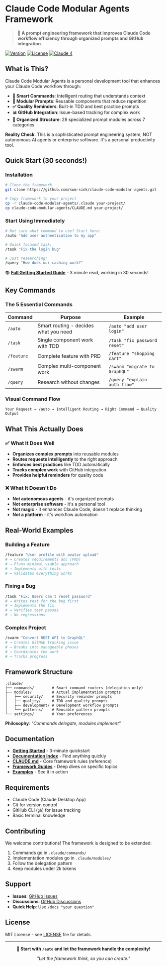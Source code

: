 # Claude Code Modular Agents Framework

> 🚀 **A prompt engineering framework that improves Claude Code workflow efficiency through organized prompts and GitHub integration**

[![Version](https://img.shields.io/badge/version-2.2.0-blue.svg)](https://github.com/swm-sink/claude-code-modular-agents)
[![License](https://img.shields.io/badge/license-MIT-green.svg)](LICENSE)
[![Claude 4](https://img.shields.io/badge/Claude-4%20Optimized-purple.svg)](CLAUDE.md)

## What is This?

Claude Code Modular Agents is a personal development tool that enhances your Claude Code workflow through:

- **🎯 Smart Commands**: Intelligent routing that understands context
- **🧩 Modular Prompts**: Reusable components that reduce repetition  
- **✅ Quality Reminders**: Built-in TDD and best practice prompts
- **📊 GitHub Integration**: Issue-based tracking for complex work
- **🔧 Organized Structure**: 29 specialized prompt modules across 7 categories

**Reality Check**: This is a sophisticated prompt engineering system, NOT autonomous AI agents or enterprise software. It's a personal productivity tool.

## Quick Start (30 seconds!)

### Installation

```bash
# Clone the framework
git clone https://github.com/swm-sink/claude-code-modular-agents.git

# Copy framework to your project
cp -r claude-code-modular-agents/.claude your-project/
cp claude-code-modular-agents/CLAUDE.md your-project/
```

### Start Using Immediately

```bash
# Not sure what command to use? Start here:
/auto "Add user authentication to my app"

# Quick focused task:
/task "Fix the login bug"

# Just researching:
/query "How does our caching work?"
```

📚 **[Full Getting Started Guide](docs/GETTING_STARTED.md)** - 3 minute read, working in 30 seconds!

## Key Commands

### The 5 Essential Commands

| Command | Purpose | Example |
|---------|---------|---------|
| `/auto` | Smart routing - decides what you need | `/auto "add user login"` |
| `/task` | Single component work with TDD | `/task "fix password reset"` |
| `/feature` | Complete feature with PRD | `/feature "shopping cart"` |
| `/swarm` | Complex multi-component work | `/swarm "migrate to GraphQL"` |
| `/query` | Research without changes | `/query "explain auth flow"` |

### Visual Command Flow

```
Your Request → /auto → Intelligent Routing → Right Command → Quality Output
```

## What This Actually Does

### ✅ What It Does Well

- **Organizes complex prompts** into reusable modules
- **Routes requests intelligently** to the right approach
- **Enforces best practices** like TDD automatically
- **Tracks complex work** with GitHub integration
- **Provides helpful reminders** for quality code

### ❌ What It Doesn't Do

- **Not autonomous agents** - it's organized prompts
- **Not enterprise software** - it's a personal tool
- **Not magic** - it enhances Claude Code, doesn't replace thinking
- **Not a platform** - it's workflow automation

## Real-World Examples

### Building a Feature
```bash
/feature "User profile with avatar upload"
# → Creates requirements doc (PRD)
# → Plans minimal viable approach
# → Implements with tests
# → Validates everything works
```

### Fixing a Bug
```bash
/task "Fix: Users can't reset password"
# → Writes test for the bug first
# → Implements the fix
# → Verifies test passes
# → No regressions
```

### Complex Project
```bash
/swarm "Convert REST API to GraphQL"
# → Creates GitHub tracking issue
# → Breaks into manageable phases
# → Coordinates the work
# → Tracks progress
```

## Framework Structure

```
.claude/
├── commands/        # Smart command routers (delegation only)
├── modules/         # Actual implementation prompts
│   ├── security/    # Security reminder prompts
│   ├── quality/     # TDD and quality prompts
│   ├── development/ # Development workflow prompts
│   └── patterns/    # Reusable pattern prompts
└── settings/        # Your preferences
```

**Philosophy**: *"Commands delegate, modules implement"*

## Documentation

- **[Getting Started](docs/GETTING_STARTED.md)** - 3-minute quickstart
- **[Documentation Index](docs/DOCUMENTATION_INDEX.md)** - Find anything quickly
- **[CLAUDE.md](CLAUDE.md)** - Core framework rules (reference)
- **[Framework Guides](docs/framework/)** - Deep dives on specific topics
- **[Examples](projects-test/)** - See it in action

## Requirements

- Claude Code (Claude Desktop App)
- Git for version control
- GitHub CLI (`gh`) for issue tracking
- Basic terminal knowledge

## Contributing

We welcome contributions! The framework is designed to be extended:
1. Commands go in `.claude/commands/`
2. Implementation modules go in `.claude/modules/`
3. Follow the delegation pattern
4. Keep modules under 2k tokens

## Support

- **Issues**: [GitHub Issues](https://github.com/swm-sink/claude-code-modular-agents/issues)
- **Discussions**: [GitHub Discussions](https://github.com/swm-sink/claude-code-modular-agents/discussions)
- **Quick Help**: Use `/docs "your question"`

## License

MIT License - see [LICENSE](LICENSE) file for details.

---

<p align="center">
  <strong>🚀 Start with <code>/auto</code> and let the framework handle the complexity!</strong>
</p>

<p align="center">
  <em>"Let the framework think, so you can create."</em>
</p>